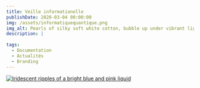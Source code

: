 ```yaml
---
title: Veille informationelle
publishDate: 2020-03-04 00:00:00
img: /assets/informatiquequantique.png
img_alt: Pearls of silky soft white cotton, bubble up under vibrant lighting
description: |
  
tags:
  - Documentation
  - Actualités
  - Branding
---
```


[![Iridescent ripples of a bright blue and pink liquid](/assets/Veilleinformationnelle.png)](https://drive.google.com/file/d/16bfEW7iawKDN9Rinxs0lVZ-fFo37k1PC/view)


